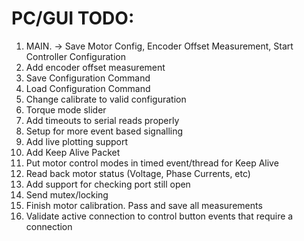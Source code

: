 # PC/GUI TODO:
1.  MAIN. -> Save Motor Config, Encoder Offset Measurement, Start Controller Configuration
2.  Add encoder offset measurement
3.  Save Configuration Command
4.  Load Configuration Command
5.  Change calibrate to valid configuration
6.  Torque mode slider
7.  Add timeouts to serial reads properly
8.  Setup for more event based signalling
9.  Add live plotting support
10. Add Keep Alive Packet
11. Put motor control modes in timed event/thread for Keep Alive
11. Read back motor status (Voltage, Phase Currents, etc)
12. Add support for checking port still open
13. Send mutex/locking
14. Finish motor calibration.  Pass and save all measurements
15. Validate active connection to control button events that require a connection